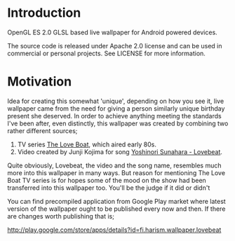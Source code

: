 Introduction
============

OpenGL ES 2.0 GLSL based live wallpaper for Android powered devices.

The source code is released under Apache 2.0 license and can be used in commercial
or personal projects. See LICENSE for more information.

Motivation
==========

Idea for creating this somewhat 'unique', depending on how you see it, live wallpaper came
from the need for giving a person similarly unique birthday present she deserved.
In order to achieve anything meeting the standards I've been after, even distinctly,
this wallpaper was created by combining two rather different sources;

1. TV series [The Love Boat](http://en.wikipedia.org/wiki/The_Love_Boat), which aired early 80s.
2. Video created by Junji Kojima for song
[Yoshinori Sunahara - Lovebeat](http://www.youtube.com/watch?v=NbyuUvoklBY).

Quite obviously, Lovebeat, the video and the song name, resembles much more into
this wallpaper in many ways. But reason for mentioning The Love Boat TV series
is for hopes some of the mood on the show had been transferred into this
wallpaper too. You'll be the judge if it did or didn't

You can find precompiled application from Google Play market where latest
version of the wallpaper ought to be published every now and then.
If there are changes worth publishing that is;

http://play.google.com/store/apps/details?id=fi.harism.wallpaper.lovebeat
